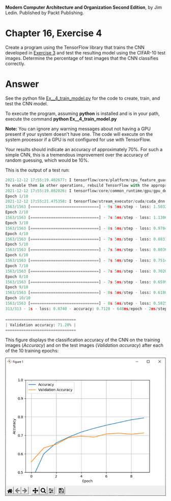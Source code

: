 __Modern Computer Architecture and Organization Second Edition__, by Jim Ledin. Published by Packt Publishing.
# Chapter 16, Exercise 4

Create a program using the TensorFlow library that trains the CNN developed in [Exercise 3](Ex__3_create_network.md) and test the resulting model using the CIFAR-10 test images. Determine the percentage of test images that the CNN classifies correctly.

# Answer
See the python file [Ex__4_train_model.py](src/Ex__4_train_model.py) for the code to create, train, and test the CNN model.

To execute the program, assuming **python** is installed and is in your path, execute the command **python Ex__4_train_model.py**

**Note:** You can ignore any warning messages about not having a GPU present if your system doesn't have one. The code will execute on the system processor if a GPU is not configured for use with TensorFlow.

Your results should indicate an accuracy of approximately 70%. For such a simple CNN, this is a tremendous improvement over the accuracy of random guessing, which would be 10%.

This is the output of a test run:
```C:\>Ex__4_train_model.py
2021-12-12 17:55:19.402677: I tensorflow/core/platform/cpu_feature_guard.cc:151] This TensorFlow binary is optimized with oneAPI Deep Neural Network Library (oneDNN) to use the following CPU instructions in performance-critical operations:  AVX AVX2
To enable them in other operations, rebuild TensorFlow with the appropriate compiler flags.
2021-12-12 17:55:19.802026: I tensorflow/core/common_runtime/gpu/gpu_device.cc:1525] Created device /job:localhost/replica:0/task:0/device:GPU:0 with 3617 MB memory:  -> device: 0, name: Quadro P2200, pci bus id: 0000:01:00.0, compute capability: 6.1
Epoch 1/10
2021-12-12 17:55:21.475358: I tensorflow/stream_executor/cuda/cuda_dnn.cc:366] Loaded cuDNN version 8301
1563/1563 [==============================] - 9s 5ms/step - loss: 1.5032 - accuracy: 0.4521 - val_loss: 1.2326 - val_accuracy: 0.5559
Epoch 2/10
1563/1563 [==============================] - 7s 5ms/step - loss: 1.1306 - accuracy: 0.5996 - val_loss: 1.0361 - val_accuracy: 0.6318
Epoch 3/10
1563/1563 [==============================] - 8s 5ms/step - loss: 0.9704 - accuracy: 0.6589 - val_loss: 1.0053 - val_accuracy: 0.6517
Epoch 4/10
1563/1563 [==============================] - 7s 5ms/step - loss: 0.8831 - accuracy: 0.6904 - val_loss: 0.8999 - val_accuracy: 0.6883
Epoch 5/10
1563/1563 [==============================] - 7s 5ms/step - loss: 0.8036 - accuracy: 0.7177 - val_loss: 0.8924 - val_accuracy: 0.6956
Epoch 6/10
1563/1563 [==============================] - 7s 5ms/step - loss: 0.7514 - accuracy: 0.7374 - val_loss: 0.9180 - val_accuracy: 0.6903
Epoch 7/10
1563/1563 [==============================] - 7s 5ms/step - loss: 0.7020 - accuracy: 0.7548 - val_loss: 0.8755 - val_accuracy: 0.7074
Epoch 8/10
1563/1563 [==============================] - 7s 5ms/step - loss: 0.6599 - accuracy: 0.7694 - val_loss: 0.8505 - val_accuracy: 0.7116
Epoch 9/10
1563/1563 [==============================] - 8s 5ms/step - loss: 0.6180 - accuracy: 0.7842 - val_loss: 0.8850 - val_accuracy: 0.7058
Epoch 10/10
1563/1563 [==============================] - 8s 5ms/step - loss: 0.5825 - accuracy: 0.7943 - val_loss: 0.8740 - val_accuracy: 0.7128
313/313 - 1s - loss: 0.8740 - accuracy: 0.7128 - 648ms/epoch - 2ms/step

===============================
| Validation accuracy: 71.28% |
===============================
```

This figure displays the classification accuracy of the CNN on the training images (*Accuracy*) and on the test images (*Validation accuracy*) after each of the 10 training epochs:

![CNN training accuracy](training_accuracy.png)
